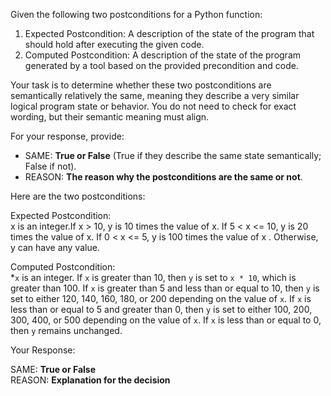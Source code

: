
Given the following two postconditions for a Python function:

1. Expected Postcondition: A description of the state of the program that should hold after executing the given code.
2. Computed Postcondition: A description of the state of the program generated by a tool based on the provided precondition and code.

Your task is to determine whether these two postconditions are semantically relatively the same, meaning they describe a very similar logical program state or behavior. You do not need to check for exact wording, but their semantic meaning must align.

For your response, provide:

- SAME: **True or False** (True if they describe the same state semantically; False if not).
- REASON: **The reason why the postconditions are the same or not**.

Here are the two postconditions:

Expected Postcondition:  
x is an integer.If x > 10, y is 10 times the value of x. If 5 < x <= 10, y is 20 times the value of x. If 0 < x <= 5, y is 100 times the value of x . Otherwise, y can have any value.

Computed Postcondition:  
*`x` is an integer. If `x` is greater than 10, then `y` is set to `x * 10`, which is greater than 100. If `x` is greater than 5 and less than or equal to 10, then `y` is set to either 120, 140, 160, 180, or 200 depending on the value of `x`. If `x` is less than or equal to 5 and greater than 0, then `y` is set to either 100, 200, 300, 400, or 500 depending on the value of `x`. If `x` is less than or equal to 0, then `y` remains unchanged.

Your Response: 

SAME: **True or False**  
REASON: **Explanation for the decision**
